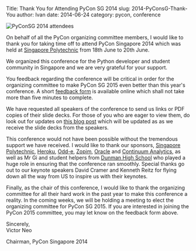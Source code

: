 Title: Thank You for Attending PyCon SG 2014
slug: 2014-PyConsG-Thank-You
author: Ivan
date: 2014-06-24
category: pycon, conference


![PyConSG 2014 attendees]({filename}/img/2014-pyconsg-crowd.jpg)


On behalf of all the PyCon organizing committee members, I would like to thank
you for taking time off to attend PyCon Singapore 2014 which was held at
[Singapore Polytechnic](http://www.sp.edu.sg/) from 18th June to 20th June. 

We organized this conference for the Python developer and student community in
Singapore and we are very grateful for your support.

You feedback regarding the conference will be critical in order for the
organizing committee to make PyCon SG 2015 even better than this year's
conference. A short [feedback form](
https://docs.google.com/forms/d/1A5NoxhvrD2mnrT47b88LKjng63v3kZfT6smDOSc5rAk/viewform)
is available online which shall not take more than five minutes to
complete.

We have requested all speakers of the conference to send us links or PDF copies
of their slide decks. For those of you who are eager to view them, do look out
for updates on [this blog post](https://pycon.sg/news/2014/6/21/slides/)
which will be updated as as we receive the slide decks from the speakers.

This conference would not have been possible without the tremendous support we
have received. I would like to thank our sponsors, [Singapore
Polytechnic](http://www.sp.edu.sg), [Heroku](http://www.heroku.com/),
[Odd-e](http://www.odd-e.com/), [Zopim](https://www.zopim.com/),
[Oracle](http://www.oracle.com/) and [Continuum
Analytics](http://continuum.io/), as well as Mr Gi and student helpers from
[Dunman High School](http://www.dhs.sg/) who played a huge role in ensuring that
the conference ran smoothly. Special thanks go out to our keynote speakers David
Cramer and Kenneth Reitz for flying down all the way from US to inspire us with
their keynotes.

Finally, as the chair of this conference, I would like to thank the organizing
committee for all their hard work in the past year to make this conference a
reality. In the coming weeks, we will be holding a meeting to elect the
organizing committee for PyCon SG 2015. If you are interested in joining the
PyCon 2015 committee, you may let know on the feedback form above.


Sincerely,  
Victor Neo

Chairman, PyCon Singapore 2014


